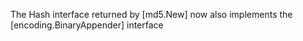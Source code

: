 The Hash interface returned by [md5.New] now also implements the [encoding.BinaryAppender] interface
